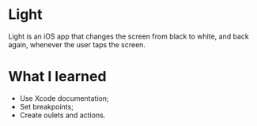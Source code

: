 # Light
Light is an iOS app that changes the screen from black to white, and back again, whenever the user taps the screen.

# What I learned
- Use Xcode documentation;
- Set breakpoints;
- Create oulets and actions.
  
